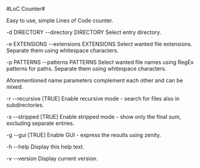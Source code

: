 #LoC Counter#

Easy to use, simple Lines of Code counter.

-d DIRECTORY --directory DIRECTORY
Select entry directory.

-e EXTENSIONS --extensions EXTENSIONS
Select wanted file extensions. Separate them using whitespace characters.

-p PATTERNS --patterns PATTERNS
Select wanted file names using RegEx patterns for paths. Separate them using whitespace characters.

Aforementioned name parameters complement each other and can be mixed.

-r --recursive [TRUE]
Enable recursive mode - search for files also in subdirectories.

-s --stripped [TRUE]
Enable stripped mode - show only the final sum, excluding separate entries.

-g --gui [TRUE]
Enable GUI - express the results using zenity.

-h --help
Display this help text.

-v --version
Display current version.

